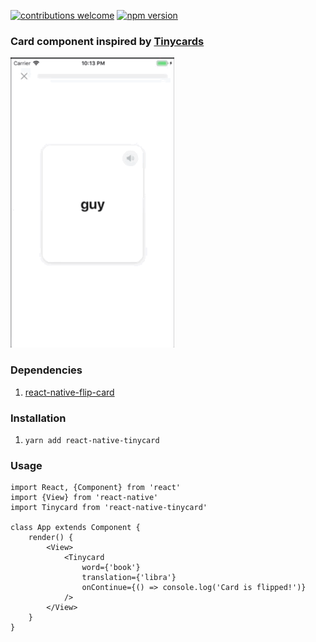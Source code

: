 [![contributions welcome](https://img.shields.io/badge/contributions-welcome-brightgreen.svg?style=flat)](https://github.com/dwyl/esta/issues)
[![npm version](https://badge.fury.io/js/react-native-tinycard.svg)](https://badge.fury.io/js/react-native-deck-swiper)

### Card component inspired by [Tinycards](https://tinycards.duolingo.com/)
![](https://github.com/pavloko/react-native-tinycard/blob/master/screenshots/react-native-tinycard.gif)

### Dependencies
1. [react-native-flip-card](https://github.com/moschan/react-native-flip-card)

### Installation
1. `yarn add react-native-tinycard`

### Usage
```
import React, {Component} from 'react'
import {View} from 'react-native'
import Tinycard from 'react-native-tinycard'

class App extends Component {
    render() {
        <View>
            <Tinycard
                word={'book'}
                translation={'libra'}
                onContinue={() => console.log('Card is flipped!')}
            />
        </View>
    }
}
```
